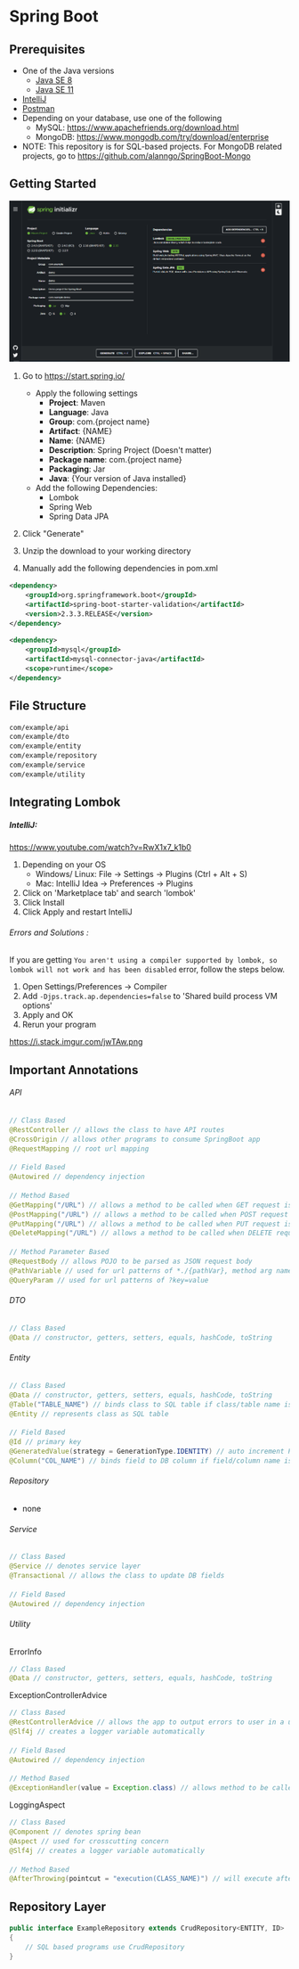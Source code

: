 # Spring Boot 

## Prerequisites
- One of the Java versions
    - <a href="https://www.oracle.com/java/technologies/javase/javase-jdk8-downloads.html">Java SE 8 </a>
    - <a href ="https://www.oracle.com/java/technologies/javase-jdk11-downloads.html">Java SE 11 </a>
- <a href = "https://www.jetbrains.com/idea/download/">IntelliJ</a>
- <a href = "https://www.postman.com/downloads/">Postman</a>
- Depending on your database, use one of the following
    - MySQL: https://www.apachefriends.org/download.html
    - MongoDB: https://www.mongodb.com/try/download/enterprise
- NOTE: This repository is for SQL-based projects. For MongoDB related projects, go to
  https://github.com/alanngo/SpringBoot-Mongo
  
## Getting Started
<img src="springinit.PNG">

1. Go to https://start.spring.io/
    - Apply the following settings
        - <b>Project</b>: Maven
        - <b>Language</b>: Java
        - <b>Group</b>: com.{project name}
        - <b>Artifact</b>: {NAME}
        - <b>Name</b>: {NAME}
        - <b>Description</b>: Spring Project (Doesn't matter)
        - <b>Package name</b>: com.{project name}
        - <b>Packaging</b>: Jar
        - <b>Java</b>: {Your version of Java installed}
    - Add the following Dependencies:
        - Lombok
        - Spring Web
        - Spring Data JPA

2. Click "Generate"
3. Unzip the download to your working directory
4. Manually add the following dependencies in pom.xml
```xml
<dependency>
    <groupId>org.springframework.boot</groupId>
    <artifactId>spring-boot-starter-validation</artifactId>
    <version>2.3.3.RELEASE</version>
</dependency>

```
```xml
<dependency>
    <groupId>mysql</groupId>
    <artifactId>mysql-connector-java</artifactId>
    <scope>runtime</scope>
</dependency>
```

## File Structure

```bash
com/example/api
com/example/dto
com/example/entity
com/example/repository
com/example/service
com/example/utility
```
## Integrating Lombok
##### IntelliJ:
https://www.youtube.com/watch?v=RwX1x7_k1b0
1. Depending on your OS
   - Windows/ Linux: File -> Settings -> Plugins (Ctrl + Alt + S)
   - Mac: IntelliJ Idea -> Preferences -> Plugins
2. Click on 'Marketplace tab' and search 'lombok'
3. Click Install
4. Click Apply and restart IntelliJ

######  Errors and Solutions :
If you are getting
``You aren't using a compiler supported by lombok, so lombok will not work and has been disabled``
error, follow the steps below.

1. Open Settings/Preferences -> Compiler
2. Add ``-Djps.track.ap.dependencies=false`` to 'Shared build process VM options'
3. Apply and OK
4. Rerun your program

https://i.stack.imgur.com/jwTAw.png
    

## Important Annotations

###### API
```java
// Class Based
@RestController // allows the class to have API routes
@CrossOrigin // allows other programs to consume SpringBoot app
@RequestMapping // root url mapping

// Field Based
@Autowired // dependency injection

// Method Based
@GetMapping("/URL") // allows a method to be called when GET request is made w/ '/URL'
@PostMapping("/URL") // allows a method to be called when POST request is made w/ '/URL'
@PutMapping("/URL") // allows a method to be called when PUT request is made w/ '/URL'
@DeleteMapping("/URL") // allows a method to be called when DELETE request is made w/ '/URL'

// Method Parameter Based
@RequestBody // allows POJO to be parsed as JSON request body
@PathVariable // used for url patterns of *./{pathVar}, method arg name must also be the same
@QueryParam // used for url patterns of ?key=value
```

###### DTO
```java
// Class Based
@Data // constructor, getters, setters, equals, hashCode, toString 
```

###### Entity
```java
// Class Based
@Data // constructor, getters, setters, equals, hashCode, toString 
@Table("TABLE_NAME") // binds class to SQL table if class/table name is different
@Entity // represents class as SQL table

// Field Based
@Id // primary key
@GeneratedValue(strategy = GenerationType.IDENTITY) // auto increment PK
@Column("COL_NAME") // binds field to DB column if field/column name is different
```

    
###### Repository
   - none
    
###### Service
```java
// Class Based
@Service // denotes service layer
@Transactional // allows the class to update DB fields

// Field Based
@Autowired // dependency injection
```

    
###### Utility

ErrorInfo
```java
// Class Based
@Data // constructor, getters, setters, equals, hashCode, toString 
```

ExceptionControllerAdvice

```java
// Class Based
@RestControllerAdvice // allows the app to output errors to user in a useful manner
@Slf4j // creates a logger variable automatically

// Field Based
@Autowired // dependency injection

// Method Based
@ExceptionHandler(value = Exception.class) // allows method to be called when exception is raised
```

LoggingAspect
```java
// Class Based
@Component // denotes spring bean
@Aspect // used for crosscutting concern
@Slf4j // creates a logger variable automatically

// Method Based
@AfterThrowing(pointcut = "execution(CLASS_NAME)") // will execute after throwing exception
```

## Repository Layer
```java
public interface ExampleRepository extends CrudRepository<ENTITY, ID> 
{
    // SQL based programs use CrudRepository
}
```







